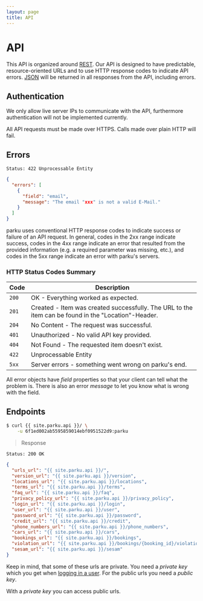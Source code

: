 ```yaml
---
layout: page
title: API
---
```


# API

This API is organized around [REST][REST]. Our API is designed to have predictable, resource-oriented URLs and to use HTTP response codes to indicate API errors. [JSON][JSON] will be returned in all responses from the API, including errors.

## Authentication

We only allow live server IPs to communicate with the API, furthermore authentication will not be implemented currently.

All API requests must be made over HTTPS. Calls made over plain HTTP will fail.


## Errors

```nginx
Status: 422 Unprocessable Entity
```

```json
{
  "errors": [
    {
      "field": "email",
      "message": "The email "xxx" is not a valid E-Mail."
    }
  ]
}
```

parku uses conventional HTTP response codes to indicate success or failure of an API request. In general, codes in the 2xx range indicate success, codes in the 4xx range indicate an error that resulted from the provided information (e.g. a required parameter was missing, etc.), and codes in the 5xx range indicate an error with parku's servers.

### HTTP Status Codes Summary

Code   | Description
---    |---
`200`  | OK - Everything worked as expected.
`201`  | Created - Item was created successfully. The URL to the item can be found in the "Location"-Header.
`204`  | No Content - The request was successful.
`401`  | Unauthorized - No valid API key provided.
`404`  | Not Found - The requested item doesn't exist.
`422`  |  Unprocessable Entity
`5xx`  | Server errors - something went wrong on parku's end.

All error objects have _field_ properties so that your client can tell what the problem is. There is also an error _message_ to let you know what is wrong with the field.

## Endpoints

```sh
$ curl {{ site.parku.api }}/ \
    -u 6f1ed002ab5595859014ebf0951522d9:parku
```

> Response

```nginx
Status: 200 OK
```
```json
{
  "urls_url": "{{ site.parku.api }}/",
  "version_url": "{{ site.parku.api }}/version",
  "locations_url": "{{ site.parku.api }}/locations",
  "terms_url": "{{ site.parku.api }}/terms",
  "faq_url": "{{ site.parku.api }}/faq",
  "privacy_policy_url": "{{ site.parku.api }}/privacy_policy",
  "login_url": "{{ site.parku.api }}/login",
  "user_url": "{{ site.parku.api }}/user",
  "password_url": "{{ site.parku.api }}/password",
  "credit_url": "{{ site.parku.api }}/credit",
  "phone_numbers_url": "{{ site.parku.api }}/phone_numbers",
  "cars_url": "{{ site.parku.api }}/cars",
  "bookings_url": "{{ site.parku.api }}/bookings",
  "violation_url": "{{ site.parku.api }}/bookings/{booking_id}/violation",
  "sesam_url": "{{ site.parku.api }}/sesam"
}
```

Keep in mind, that some of these urls are private. You need a _private key_ which you get when [logging in a user][login].
For the public urls you need a _public key_.

With a _private key_ you can access public urls.

  [REST]: http://en.wikipedia.org/wiki/Representational_State_Transfer
  [JSON]: http://www.json.org/
  [HTTP Basic Auth]: http://en.wikipedia.org/wiki/Basic_access_authentication
  [HTTPS]: http://en.wikipedia.org/wiki/HTTP_Secure
  [login]: /api/login/
  [createuser]: /api/user/#toc_1
